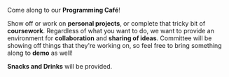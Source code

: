 Come along to our **Programming Café**! 

Show off or work on **personal projects**, or complete that tricky bit of **coursework**. Regardless of what you want to do, we want to provide an environment for **collaboration** and **sharing of ideas**. Committee will be showing off things that they're working on, so feel free to bring something along to **demo** as well!

**Snacks and Drinks** will be provided.